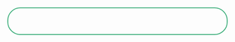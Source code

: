 <div id="jinrishici-sentence"></div>

<script>
  import {load} from 'jinrishici'
  const loadSentence = function() {
    load(result => {
      let shici = result.data;
      document.querySelector('#jinrishici-sentence').innerHTML = shici.content;
    }, err => {
      shici = `获取诗词失败, ${err}`
    })
  }
  loadSentence();
</script>

<style>
  #jinrishici-sentence{
    margin: 50% auto;
    border: 2px solid #3faf7c;
    height: 60px;
    border-radius: 30px;
    text-align: center;
    line-height: 60px;
    font-size: 20px;
  }
</style>